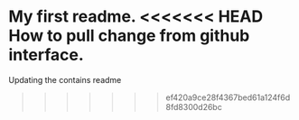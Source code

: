  My first readme. 
<<<<<<< HEAD
 How to pull change from github interface.
=======
 Updating the contains readme
>>>>>>> ef420a9ce28f4367bed61a124f6d8fd8300d26bc
